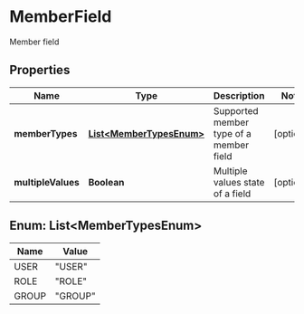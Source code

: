 

# MemberField

Member field

## Properties

Name | Type | Description | Notes
------------ | ------------- | ------------- | -------------
**memberTypes** | [**List&lt;MemberTypesEnum&gt;**](#List&lt;MemberTypesEnum&gt;) | Supported member type of a member field |  [optional]
**multipleValues** | **Boolean** | Multiple values state of a field |  [optional]



## Enum: List&lt;MemberTypesEnum&gt;

Name | Value
---- | -----
USER | &quot;USER&quot;
ROLE | &quot;ROLE&quot;
GROUP | &quot;GROUP&quot;



